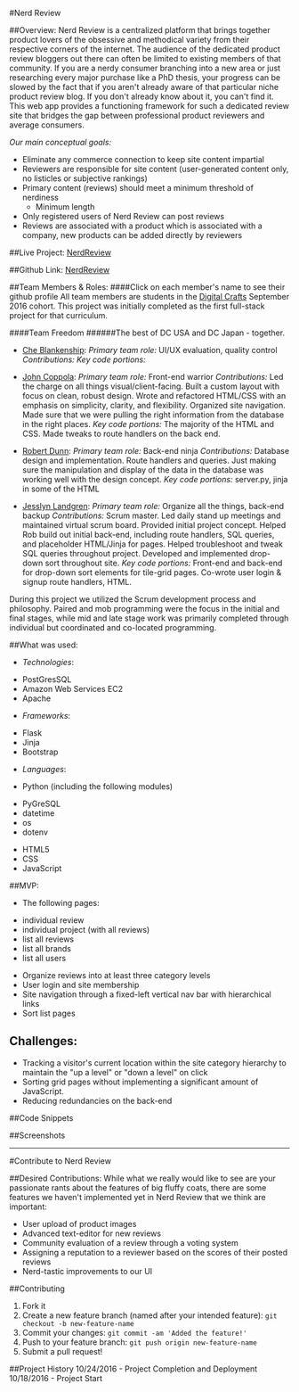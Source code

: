 #Nerd Review

##Overview:
Nerd Review is a centralized platform that brings together product lovers of the obsessive and methodical variety from their respective corners of the internet.  The audience of the dedicated product review bloggers out there can often be limited to existing members of that community.  If you are a nerdy consumer branching into a new area or just researching every major purchase like a PhD thesis, your progress can be slowed by the fact that if you aren't already aware of that particular niche product review blog.  If you don't already know about it, you can't find it.  This web app provides a functioning framework for such a dedicated review site that bridges the gap between professional product reviewers and average consumers.  

*Our main conceptual goals:*
* Eliminate any commerce connection to keep site content impartial
* Reviewers are responsible for site content (user-generated content only, no listicles or subjective rankings)
* Primary content (reviews) should meet a minimum threshold of nerdiness
    - Minimum length
* Only registered users of Nerd Review can post reviews
* Reviews are associated with a product which is associated with a company, new products can be added directly by reviewers


##Live Project:
[NerdReview](https://nerdreview.co)

##Github Link:
[NerdReview](https://github.com/DigitalCrafts-September-2016-Cohort/team_freedom_nerdreview.git)

##Team Members & Roles:
####Click on each member's name to see their github profile
All team members are students in the [Digital Crafts](https://digitalcrafts.com) September 2016 cohort. This project was initially completed as the first full-stack project for that curriculum.

####Team Freedom
######The best of DC USA and DC Japan - together.
* [Che Blankenship](https://github.com/cheblankenship/):
*Primary team role:* UI/UX evaluation, quality control
*Contributions:*
*Key code portions:*

* [John Coppola](https://github.com/johnnycopes/):
*Primary team role:* Front-end warrior
*Contributions:* Led the charge on all things visual/client-facing. Built a custom layout with focus on clean, robust design. Wrote and refactored HTML/CSS with an emphasis on simplicity, clarity, and flexibility. Organized site navigation. Made sure that we were pulling the right information from the database in the right places.
*Key code portions:* The majority of the HTML and CSS. Made tweaks to route handlers on the back end.

* [Robert Dunn](https://github.com/robdunn220/):
*Primary team role:* Back-end ninja
*Contributions:* Database design and implementation. Route handlers and queries.
Just making sure the manipulation and display of the data in the database was working well with the design concept.
*Key code portions:* server.py, jinja in some of the HTML

* [Jesslyn Landgren](https://github.com/jesslynlandgren/):
*Primary team role:* Organize all the things, back-end backup
*Contributions:* Scrum master. Led daily stand up meetings and maintained virtual scrum board.  Provided initial project concept.  Helped Rob build out initial back-end, including route handlers, SQL queries, and placeholder HTML/Jinja for pages.  Helped troubleshoot and tweak SQL queries throughout project.  Developed and implemented drop-down sort throughout site.
*Key code portions:* Front-end and back-end for drop-down sort elements for tile-grid pages.  Co-wrote user login & signup route handlers, HTML.

During this project we utilized the Scrum development process and philosophy.  Paired and mob programming were the focus in the initial and final stages, while mid and late stage work was primarily completed through individual but coordinated and co-located programming.  


##What was used:
* *Technologies*:
- PostGresSQL
- Amazon Web Services EC2
- Apache

* *Frameworks*:
- Flask
- Jinja
- Bootstrap

* *Languages*:
- Python (including the following modules)
* PyGreSQL
* datetime
* os
* dotenv
- HTML5
- CSS
- JavaScript

##MVP:
* The following pages:
- individual review
- individual project (with all reviews)
- list all reviews
- list all brands
- list all users
* Organize reviews into at least three category levels
* User login and site membership
* Site navigation through a fixed-left vertical nav bar with hierarchical links
* Sort list pages

## Challenges:
* Tracking a visitor's current location within the site category hierarchy to maintain the "up a level" or "down a level" on click
* Sorting grid pages without implementing a significant amount of JavaScript.
* Reducing redundancies on the back-end

##Code Snippets

##Screenshots

********

#Contribute to Nerd Review

##Desired Contributions:
While what we really would like to see are your passionate rants about the features of big fluffy coats, there are some features we haven't implemented yet in Nerd Review that we think are important:
* User upload of product images
* Advanced text-editor for new reviews
* Community evaluation of a review through a voting system
* Assigning a reputation to a reviewer based on the scores of their posted reviews
* Nerd-tastic improvements to our UI

##Contributing
1. Fork it
2. Create a new feature branch (named after your intended feature): `git checkout -b new-feature-name`
3. Commit your changes: `git commit -am 'Added the feature!'`
4. Push to your feature branch: `git push origin new-feature-name`
5. Submit a pull request!

##Project History
10/24/2016 - Project Completion and Deployment
10/18/2016 - Project Start
